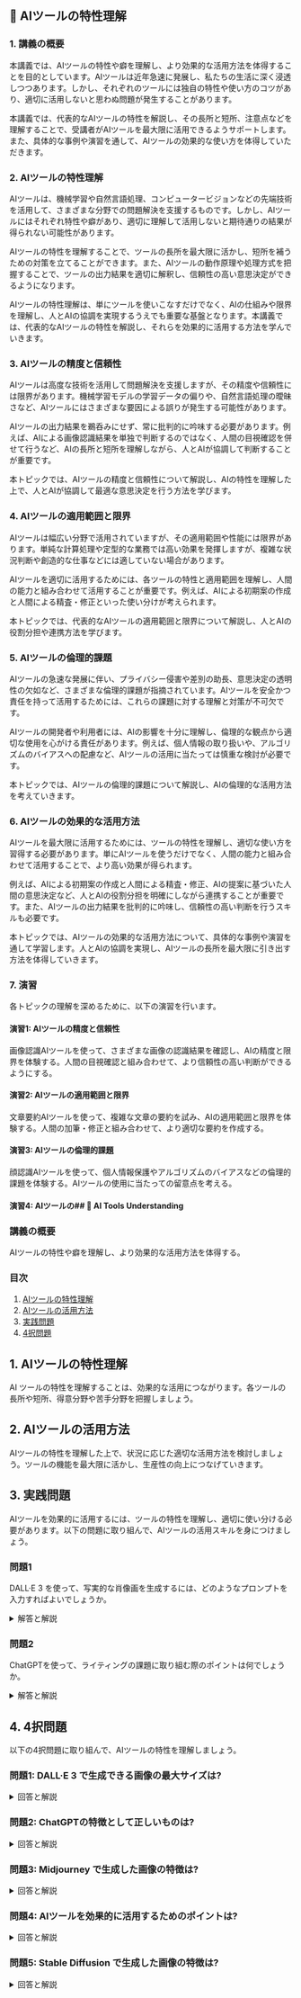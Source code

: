 ## 📝 AIツールの特性理解

<a id="introduction"></a>
### 1. 講義の概要

本講義では、AIツールの特性や癖を理解し、より効果的な活用方法を体得することを目的としています。AIツールは近年急速に発展し、私たちの生活に深く浸透しつつあります。しかし、それぞれのツールには独自の特性や使い方のコツがあり、適切に活用しないと思わぬ問題が発生することがあります。

本講義では、代表的なAIツールの特性を解説し、その長所と短所、注意点などを理解することで、受講者がAIツールを最大限に活用できるようサポートします。また、具体的な事例や演習を通して、AIツールの効果的な使い方を体得していただきます。

<a id="ai-tool-characteristics"></a>
### 2. AIツールの特性理解

AIツールは、機械学習や自然言語処理、コンピュータービジョンなどの先端技術を活用して、さまざまな分野での問題解決を支援するものです。しかし、AIツールにはそれぞれ特性や癖があり、適切に理解して活用しないと期待通りの結果が得られない可能性があります。

AIツールの特性を理解することで、ツールの長所を最大限に活かし、短所を補うための対策を立てることができます。また、AIツールの動作原理や処理方式を把握することで、ツールの出力結果を適切に解釈し、信頼性の高い意思決定ができるようになります。

AIツールの特性理解は、単にツールを使いこなすだけでなく、AIの仕組みや限界を理解し、人とAIの協調を実現するうえでも重要な基盤となります。本講義では、代表的なAIツールの特性を解説し、それらを効果的に活用する方法を学んでいきます。

<a id="topic1"></a>
### 3. AIツールの精度と信頼性

AIツールは高度な技術を活用して問題解決を支援しますが、その精度や信頼性には限界があります。機械学習モデルの学習データの偏りや、自然言語処理の曖昧さなど、AIツールにはさまざまな要因による誤りが発生する可能性があります。

AIツールの出力結果を鵜呑みにせず、常に批判的に吟味する必要があります。例えば、AIによる画像認識結果を単独で判断するのではなく、人間の目視確認を併せて行うなど、AIの長所と短所を理解しながら、人とAIが協調して判断することが重要です。

本トピックでは、AIツールの精度と信頼性について解説し、AIの特性を理解した上で、人とAIが協調して最適な意思決定を行う方法を学びます。

<a id="topic2"></a>
### 4. AIツールの適用範囲と限界

AIツールは幅広い分野で活用されていますが、その適用範囲や性能には限界があります。単純な計算処理や定型的な業務では高い効果を発揮しますが、複雑な状況判断や創造的な仕事などには適していない場合があります。

AIツールを適切に活用するためには、各ツールの特性と適用範囲を理解し、人間の能力と組み合わせて活用することが重要です。例えば、AIによる初期案の作成と人間による精査・修正といった使い分けが考えられます。

本トピックでは、代表的なAIツールの適用範囲と限界について解説し、人とAIの役割分担や連携方法を学びます。

<a id="topic3"></a>
### 5. AIツールの倫理的課題

AIツールの急速な発展に伴い、プライバシー侵害や差別の助長、意思決定の透明性の欠如など、さまざまな倫理的課題が指摘されています。AIツールを安全かつ責任を持って活用するためには、これらの課題に対する理解と対策が不可欠です。

AIツールの開発者や利用者には、AIの影響を十分に理解し、倫理的な観点から適切な使用を心がける責任があります。例えば、個人情報の取り扱いや、アルゴリズムのバイアスへの配慮など、AIツールの活用に当たっては慎重な検討が必要です。

本トピックでは、AIツールの倫理的課題について解説し、AIの倫理的な活用方法を考えていきます。

<a id="topic4"></a>
### 6. AIツールの効果的な活用方法

AIツールを最大限に活用するためには、ツールの特性を理解し、適切な使い方を習得する必要があります。単にAIツールを使うだけでなく、人間の能力と組み合わせて活用することで、より高い効果が得られます。

例えば、AIによる初期案の作成と人間による精査・修正、AIの提案に基づいた人間の意思決定など、人とAIの役割分担を明確にしながら連携することが重要です。また、AIツールの出力結果を批判的に吟味し、信頼性の高い判断を行うスキルも必要です。

本トピックでは、AIツールの効果的な活用方法について、具体的な事例や演習を通して学習します。人とAIの協調を実現し、AIツールの長所を最大限に引き出す方法を体得していきます。

<a id="exercises"></a>
### 7. 演習

各トピックの理解を深めるために、以下の演習を行います。

#### 演習1: AIツールの精度と信頼性
画像認識AIツールを使って、さまざまな画像の認識結果を確認し、AIの精度と限界を体験する。人間の目視確認と組み合わせて、より信頼性の高い判断ができるようにする。

#### 演習2: AIツールの適用範囲と限界
文章要約AIツールを使って、複雑な文章の要約を試み、AIの適用範囲と限界を体験する。人間の加筆・修正と組み合わせて、より適切な要約を作成する。

#### 演習3: AIツールの倫理的課題
顔認識AIツールを使って、個人情報保護やアルゴリズムのバイアスなどの倫理的課題を体験する。AIツールの使用に当たっての留意点を考える。

#### 演習4: AIツールの## 📝 AI Tools Understanding

<a id="introduction"></a>
### 講義の概要
AIツールの特性や癖を理解し、より効果的な活用方法を体得する。

### 目次
1. [AIツールの特性理解](#section1)
2. [AIツールの活用方法](#section2)
3. [実践問題](#section3)
4. [4択問題](#section4)

<a id="section1"></a>
## 1. AIツールの特性理解

AI ツールの特性を理解することは、効果的な活用につながります。各ツールの長所や短所、得意分野や苦手分野を把握しましょう。

<a id="section2"></a>
## 2. AIツールの活用方法

AIツールの特性を理解した上で、状況に応じた適切な活用方法を検討しましょう。ツールの機能を最大限に活かし、生産性の向上につなげていきます。

<a id="section3"></a>
## 3. 実践問題

AIツールを効果的に活用するには、ツールの特性を理解し、適切に使い分ける必要があります。以下の問題に取り組んで、AIツールの活用スキルを身につけましょう。

### 問題1
DALL·E 3 を使って、写実的な肖像画を生成するには、どのようなプロンプトを入力すればよいでしょうか。

<details>
<summary>解答と解説</summary>

解答: 「A highly detailed and realistic portrait photograph of [人物の特徴]」のようなプロンプトを入力します。

解説: DALL·E 3 は写実的な画像生成に優れたツールです。プロンプトには、生成したい画像の詳細な説明を含める必要があります。人物の特徴を具体的に記述することで、より写実的な肖像画を生成できます。
</details>

### 問題2
ChatGPTを使って、ライティングの課題に取り組む際のポイントは何でしょうか。

<details>
<summary>解答と解説</summary>

解答: ChatGPTを使ってライティングの課題に取り組む際のポイントは以下の通りです。

1. 明確な目的と対象読者を定める
2. 構成を事前に立てる
3. 自然な言語表現を心がける
4. 生成した文章を丁寧にレビューする

解説: ChatGPTは文章生成に優れたツールですが、生成された文章にはクセや癖があります。ライティングの課題に取り組む際は、目的や読者を明確に意識し、構成を事前に立てることが重要です。また、生成された文章を丁寧にレビューし、自然な言語表現になるよう修正する必要があります。
</details>

<a id="section4"></a>
## 4. 4択問題

以下の4択問題に取り組んで、AIツールの特性を理解しましょう。

### 問題1: DALL·E 3 で生成できる画像の最大サイズは?

<details>
<summary>回答と解説</summary>

回答: b. 1024x1024

DALL·E 3 では、1024x1024、1024x1792、1792x1024 の3つのサイズから選択できます。最大サイズは 1792x1024 ピクセルです。
</details>

### 問題2: ChatGPTの特徴として正しいものは?

<details>
<summary>回答と解説</summary>

回答: c. 自然言語処理に優れている

ChatGPTは自然言語処理の分野で優れたパフォーマンスを発揮します。対話形式で自然な言語を理解・生成することができ、ライティングや質問応答などの tasks に活用できます。一方で、生成した文章にはクセがあるため、丁寧なレビューが必要です。
</details>

### 問題3: Midjourney で生成した画像の特徴は?

<details>
<summary>回答と解説</summary>

回答: d. 夢のような雰囲気

Midjourney は、写実的ではなく夢のような独特の雰囲気の画像を生成することが得意です。抽象的なプロンプトを入力することで、想像力豊かな画像を生成できます。ただし、細部の表現には課題があるため、用途に応じて使い分ける必要があります。
</details>

### 問題4: AIツールを効果的に活用するためのポイントは?

<details>
<summary>回答と解説</summary>

回答: b. ツールの特性を理解し、状況に応じて使い分ける

AIツールを効果的に活用するためには、各ツールの特性を理解し、状況に応じて適切に使い分けることが重要です。ツールの得意分野や苦手分野を把握し、課題に合わせて使い分けることで、生産性の向上につなげられます。
</details>

### 問題5: Stable Diffusion で生成した画像の特徴は?

<details>
<summary>回答と解説</summary>

回答: a. 写実的な表現

Stable Diffusion は、写実的な画像生成に優れたツールです。DALL·E 3 と比較して、より細部までリアルな表現が可能です。ただし、特定の人物や商標の生成には制限があるため、用途に合わせて使い分ける必要があります。
</details>